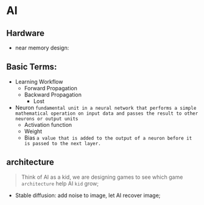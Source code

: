 # AI

## Hardware
- near memory design:

## Basic Terms:
- Learning Workflow
  - Forward Propagation
  - Backward Propagation
    - Lost
- Neuron `fundamental unit in a neural network that performs a simple mathematical operation on input data and passes the result to other neurons or output units`
  - Activation function
  - Weight
  - Bias `a value that is added to the output of a neuron before it is passed to the next layer.`

## architecture
> Think of AI as a kid, we are designing games to see which game `architecture` help AI `kid` grow;

- Stable diffusion: add noise to image, let AI recover image;

